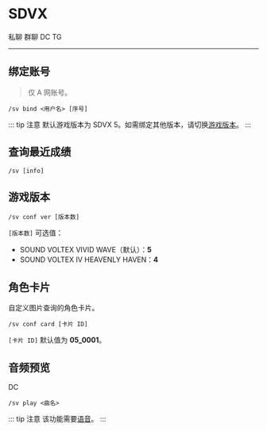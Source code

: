 # SDVX
<span class="span-friend">私聊</span>
<span class="span-group">群聊</span>
<span class="span-discord">DC</span>
<span class="span-telegram">TG</span>

---

## 绑定账号
> 仅 A 网账号。
```
/sv bind <用户名> [序号]
```
::: tip 注意
默认游戏版本为 SDVX 5。如需绑定其他版本，请切换[游戏版本](#游戏版本)。
:::

## 查询最近成绩
```
/sv [info]
```

## 游戏版本
```
/sv conf ver [版本数]
```
`[版本数]` 可选值：
- SOUND VOLTEX VIVID WAVE（默认）：**5**
- SOUND VOLTEX IV HEAVENLY HAVEN：**4**

## 角色卡片
自定义图片查询的角色卡片。

```
/sv conf card [卡片 ID]
```
`[卡片 ID]` 默认值为 **05_0001**。

## 音频预览
<span class="span-discord">DC</span>
```
/sv play <曲名>
```

::: tip 注意
该功能需要[语音](/module/discord/#语音)。
:::